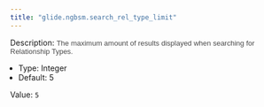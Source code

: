 ```yaml
---
title: "glide.ngbsm.search_rel_type_limit"
---
```


Description: <span style = 'font-family: Arial; font-size: 13px; color: #4a4a4a;'>The maximum amount of results displayed when searching for Relationship Types.<ul style='margin: 0px; padding-left:15px;'><li>Type: Integer</li><li>Default: 5</li></ul></span>

Value: `5`